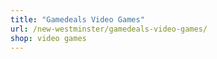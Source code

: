 ```yaml
---
title: "Gamedeals Video Games"
url: /new-westminster/gamedeals-video-games/
shop: video games
---
```

